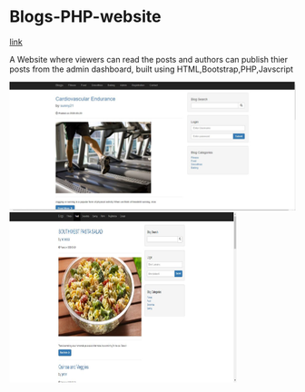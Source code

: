 # Blogs-PHP-website
[link](https://sunnyshahblogs.000webhostapp.com/)

A Website where viewers can read the posts and authors can publish thier posts from the admin dashboard, built using HTML,Bootstrap,PHP,Javscript

![](screenshots/1.JPG)
<img src="screenshots/2.JPG" width="400" height="300">
